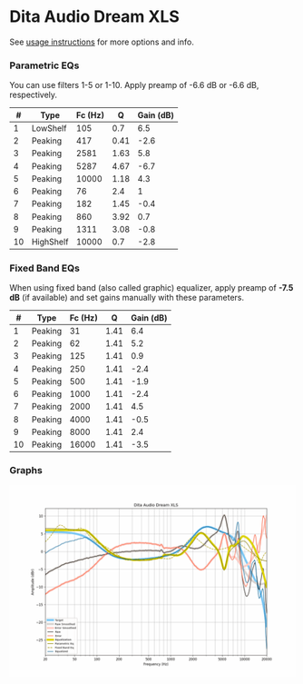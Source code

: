 # Dita Audio Dream XLS
See [usage instructions](https://github.com/jaakkopasanen/AutoEq#usage) for more options and info.

### Parametric EQs
You can use filters 1-5 or 1-10. Apply preamp of -6.6 dB or -6.6 dB, respectively.

|   # | Type      |   Fc (Hz) |    Q |   Gain (dB) |
|-----|-----------|-----------|------|-------------|
|   1 | LowShelf  |       105 | 0.7  |         6.5 |
|   2 | Peaking   |       417 | 0.41 |        -2.6 |
|   3 | Peaking   |      2581 | 1.63 |         5.8 |
|   4 | Peaking   |      5287 | 4.67 |        -6.7 |
|   5 | Peaking   |     10000 | 1.18 |         4.3 |
|   6 | Peaking   |        76 | 2.4  |         1   |
|   7 | Peaking   |       182 | 1.45 |        -0.4 |
|   8 | Peaking   |       860 | 3.92 |         0.7 |
|   9 | Peaking   |      1311 | 3.08 |        -0.8 |
|  10 | HighShelf |     10000 | 0.7  |        -2.8 |

### Fixed Band EQs
When using fixed band (also called graphic) equalizer, apply preamp of **-7.5 dB** (if available) and set gains manually with these parameters.

|   # | Type    |   Fc (Hz) |    Q |   Gain (dB) |
|-----|---------|-----------|------|-------------|
|   1 | Peaking |        31 | 1.41 |         6.4 |
|   2 | Peaking |        62 | 1.41 |         5.2 |
|   3 | Peaking |       125 | 1.41 |         0.9 |
|   4 | Peaking |       250 | 1.41 |        -2.4 |
|   5 | Peaking |       500 | 1.41 |        -1.9 |
|   6 | Peaking |      1000 | 1.41 |        -2.4 |
|   7 | Peaking |      2000 | 1.41 |         4.5 |
|   8 | Peaking |      4000 | 1.41 |        -0.5 |
|   9 | Peaking |      8000 | 1.41 |         2.4 |
|  10 | Peaking |     16000 | 1.41 |        -3.5 |

### Graphs
![](./Dita%20Audio%20Dream%20XLS.png)

